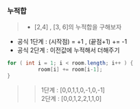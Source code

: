 ### 누적합
> - [2,4] , [3, 6]의 누적합을 구해보자 <br>
- 공식 1단계 : (시작점) = +1 , (끝점+1) += -1 <br>
- 공식 2단계 : 이전값에 누적해서 더해주기
```java
for ( int i = 1; i < room.length; i++ ) {  
          room[i] += room[i-1];
}
```
>> 1단계 : [0,0,1,1,0,-1,0,-1] <br>
>> 2단계 : [0,0,1,2,2,1,1,0]
